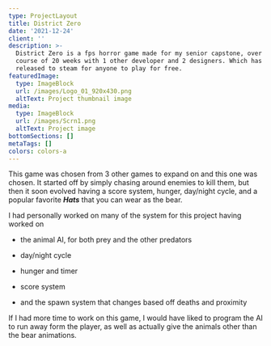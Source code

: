 ```yaml
---
type: ProjectLayout
title: District Zero
date: '2021-12-24'
client: ''
description: >-
  District Zero is a fps horror game made for my senior capstone, over about the
  course of 20 weeks with 1 other developer and 2 designers. Which has been
  released to steam for anyone to play for free.
featuredImage:
  type: ImageBlock
  url: /images/Logo_01_920x430.png
  altText: Project thumbnail image
media:
  type: ImageBlock
  url: /images/Scrn1.png
  altText: Project image
bottomSections: []
metaTags: []
colors: colors-a
---
```

This game was chosen from 3 other games to expand on and this one was chosen. It started off by simply chasing around enemies to kill them, but then it soon evolved having a score system, hunger, day/night cycle, and a popular favorite ***Hats*** that you can wear as the bear.

I had personally worked on many of the system for this project having worked on

*   the animal AI, for both prey and the other predators

*   day/night cycle

*   hunger and timer

*   score system

*   and the spawn system that changes based off deaths and proximity

If I had more time to work on this game, I would have liked to program the AI to run away form the player, as well as actually give the animals other than the bear animations.

